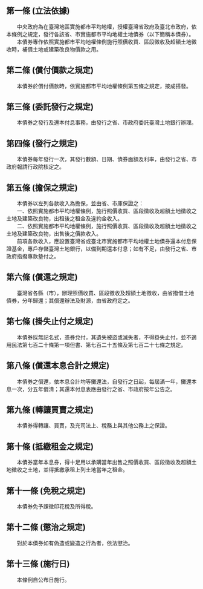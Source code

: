 第一條 (立法依據)
-----------------
　　中央政府為在臺灣地區實施都市平均地權，授權臺灣省政府及臺北市政府，依本條例之規定，發行各該省、市實施都市平均地權土地債券（以下簡稱本債券）。  
　　本債券專作依照實施都市平均地權條例施行照價收買、區段徵收及超額土地徵收時，補償土地或建築改良物價款之用。  


第二條 (償付價款之規定)
-----------------------
　　本債券於償付價款時，依實施都市平均地權條例第五條之規定，按成搭發。  


第三條 (委託發行之規定)
-----------------------
　　本債券之發行及還本付息事務，由發行之省、市政府委託臺灣土地銀行辦理。  


第四條 (發行之規定)
-------------------
　　本債券每年發行一次，其發行數額、日期、債券面額及利率，由發行之省、市政府報請行政院核定之。  


第五條 (擔保之規定)
-------------------
　　本債券以左列各款收入為擔保，並由省、市庫保證之：  
　　一、依照實施都市平均地權條例，施行照價收買、區段徵收及超額土地徵收之土地及建築改良物，出租後之租金及違約金收入。  
　　二、依照實施都市平均地權條例，施行照價收買、區段徵收及超額土地徵收之土地及建築改良物，出售後之價款收入。  
　　前項各款收入，應設置臺灣省或臺北市實施都市平均地權土地債券還本付息保證基金，專戶存儲臺灣土地銀行，以備到期還本付息；如有不足，由發行之省、市政府指撥專款墊付之。  


第六條 (償還之規定)
-------------------
　　臺灣省各縣（市），辦理照價收買、區段徵收及超額土地徵收，由省撥借土地債券，分年歸還；其償還辦法及財源，由省政府定之。  


第七條 (掛失止付之規定)
-----------------------
　　本債券採無記名式，憑券兌付，其遺失被盜或滅失者，不得掛失止付，並不適用民法第七百二十條第一項但書、第七百二十五條及第七百二十七條之規定。  


第八條 (償還本息合計之規定)
---------------------------
　　本債券之償還，依本息合計均等攤還法，自發行之日起，每屆滿一年，攤還本息一次，分五年償清；其還本付息表應由發行之省、市政府按年公告之。  


第九條 (轉讓買賣之規定)
-----------------------
　　本債券得轉讓、買賣，及充司法上、稅務上與其他公務上之保證。  


第十條 (抵繳租金之規定)
-----------------------
　　本債券當年本息券，得十足用以承購當年出售之照價收買、區段徵收及超額土地徵收之土地，並得抵繳承租上列土地當年之租金。  


第十一條 (免稅之規定)
---------------------
　　本債券免予課徵印花稅及所得稅。  


第十二條 (懲治之規定)
---------------------
　　對於本債券如有偽造或變造之行為者，依法懲治。  


第十三條 (施行日)
-----------------
　　本條例自公布日施行。